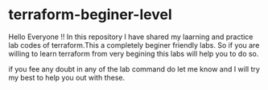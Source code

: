 # terraform-beginer-level

Hello Everyone !!
In this repository I have shared my laarning and practice lab codes of terraform.This a completely beginer friendly labs. So if you are willing to learn terraform from very begining this labs will
help you to do so.


if you fee any doubt in any of the lab command do let me know and I will try my best to help you out with these.
